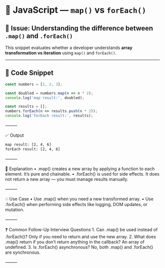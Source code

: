 # 🧠 JavaScript — `map()` vs `forEach()`

## 📌 Issue: Understanding the difference between `.map()` and `.forEach()`

This snippet evaluates whether a developer understands **array transformation vs iteration** using `map()` and `forEach()`.

---

## 🧪 Code Snippet

```javascript
const numbers = [1, 2, 3];

const doubled = numbers.map(n => n * 2);
console.log('map result:', doubled);

const results = [];
numbers.forEach(n => results.push(n * 2));
console.log('forEach result:', results);
```

⸻

✅ Output
```sh
map result: [2, 4, 6]
forEach result: [2, 4, 6]
```

⸻

📖 Explanation
	•	.map() creates a new array by applying a function to each element. It’s pure and chainable.
	•	.forEach() is used for side effects. It does not return a new array — you must manage results manually.

⸻

💡 Use Case
	•	Use .map() when you need a new transformed array.
	•	Use .forEach() when performing side effects like logging, DOM updates, or mutation.

⸻

❓ Common Follow-Up Interview Questions
	1.	Can .map() be used instead of .forEach()?
Only if you need to return and use the new array.
	2.	What does .map() return if you don’t return anything in the callback?
An array of undefined.
	3.	Is .forEach() asynchronous?
No, both .map() and .forEach() are synchronous.

⸻